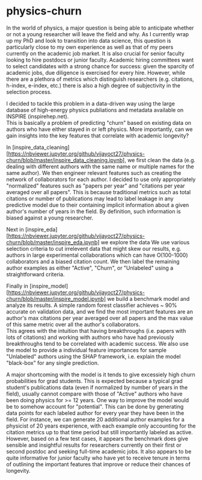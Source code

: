# physics-churn

In the world of physics, a major question is being able to anticipate whether or not a young researcher will leave the field and why. 
As I currently wrap up my PhD and look to transition into data science, this question is particularly close to my own experience as well as that of my peers currently on the academic job market.
It is also crucial for senior faculty looking to hire postdocs or junior faculty. 
Academic hiring committees want to select candidates with a strong chance for success: given the sparcity of academic jobs, due diligence is exercised for every hire. 
However, while there are a plethora of metrics which distinguish researchers (e.g. citations, h-index, e-index, etc.) there is also a high degree of subjectivity in the selection process. 

I decided to tackle this problem in a data-driven way using the large database of high-energy physics publiations and metadata available on INSPIRE (inspirehep.net).  
This is basically a problem of predicting "churn" based on existing data on authors who have either stayed in or left physics. 
More importantly, can we gain insights into the key features that correlate with academic longevity? 

In [inspire_data_cleaning][https://nbviewer.jupyter.org/github/vijayoct27/physics-churn/blob/master/inspire_data_cleaning.ipynb], we first clean the data (e.g. dealing with different authors with the same name or multiple names for the same author). 
We then engineer relevant features such as creating the network of collaborators for each author. 
I decided to use only appropriately "normalized" features such as "papers per year" and "citations per year averaged over all papers". 
This is because traditional metrics such as total citations or number of publications may lead to label leakage in any predictive model due to their containing implicit information about a given author's number of years in the field. 
By definition, such information is biased against a young researcher. 

Next in [inspire_eda][https://nbviewer.jupyter.org/github/vijayoct27/physics-churn/blob/master/inspire_eda.ipynb] we explore the data
We use various selection criteria to cut irrelevent data that might skew our results, e.g. authors in large experimental collaborations which can have O(100-1000) collaborators and a biased citation count. 
We then label the remaining author examples as either "Active", "Churn", or "Unlabeled" using a straightforward criteria. 

Finally in [inspire_model][https://nbviewer.jupyter.org/github/vijayoct27/physics-churn/blob/master/inspire_model.ipynb] we build a benchmark model and analyze its results. 
A simple random forest classifier achieves ~ 90% accurate on validation data, and we find the most important features are an author's max citations per year averaged over all papers and the max value of this same metric over all the author's collaborators.  
This agrees with the intuition that having breakthroughs (i.e. papers with lots of citations) and working with authors who have had previously breakthroughs tend to be correlated with academic success. 
We also use the model to provide a individual feature importances for sample "Unlabeled" authors using the SHAP framework, i.e. explain the model "black-box" for any single prediction. 

A major shortcoming with the model is it tends to give excessiely high churn probabilities for grad students. 
This is expected because a typical grad student's publications data (even if normalized by number of years in the field), usually cannot compare with those of "Active" authors who have been doing physics for >= 12 years.
One way to improve the model would be to somehow account for "potential".
This can be done by generating data points for each labeled author for every year they have been in the field. 
For instance, we can generate 20 additional author examples for a physicist of 20 years experience, with each example only accounting for the citation metrics up to that time period but still importantly labeled as active. 
However, based on a few test cases, it appears the benchmark does give sensible and insightful results for researchers currently on their first or second postdoc and seeking full-time academic jobs. 
It also appears to be quite informative for junior faculty who have yet to receive tenure in terms of outlining the important features that improve or reduce their chances of longevity. 




